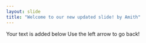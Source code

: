 ```yaml
---
layout: slide
title: "Welcome to our new updated slide! by Amith"
---
```

Your text is added below
Use the left arrow to go back!
